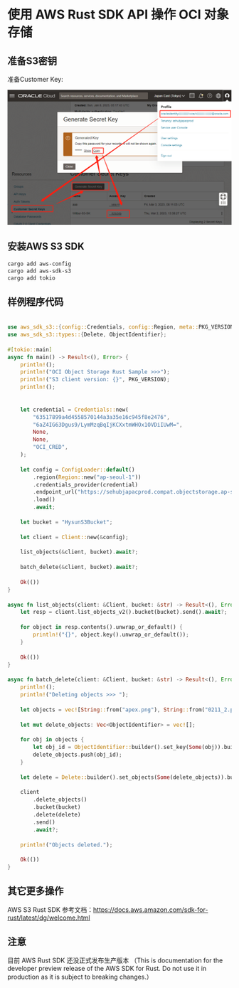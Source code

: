 # 使用 AWS Rust SDK API 操作 OCI 对象存储

## 准备S3密钥

准备Customer Key:

![secret-key](secret-key.png)

## 安装AWS S3 SDK  

```shell
cargo add aws-config
cargo add aws-sdk-s3
cargo add tokio
```

## 样例程序代码

```rust

use aws_sdk_s3::{config::Credentials, config::Region, meta::PKG_VERSION, Client, Error};
use aws_sdk_s3::types::{Delete, ObjectIdentifier};

#[tokio::main]
async fn main() -> Result<(), Error> {
    println!();
    println!("OCI Object Storage Rust Sample >>>");
    println!("S3 client version: {}", PKG_VERSION);
    println!();
    
    
    let credential = Credentials::new(
        "63517899a4d4558570144a3a35e16c945f8e2476",
        "6aZ4IG63Dgus9/LymMzqBqIjKCXxtmWHOx1OVDiIUwM=",
        None,
        None,
        "OCI_CRED",
    );
    
    let config = ConfigLoader::default()
        .region(Region::new("ap-seoul-1"))
        .credentials_provider(credential)
        .endpoint_url("https://sehubjapacprod.compat.objectstorage.ap-seoul-1.oraclecloud.com")
        .load()
        .await;
    
    let bucket = "HysunS3Bucket";
    
    let client = Client::new(&config);

    list_objects(&client, bucket).await?;

    batch_delete(&client, bucket).await?;

    Ok(())
}

async fn list_objects(client: &Client, bucket: &str) -> Result<(), Error> {
    let resp = client.list_objects_v2().bucket(bucket).send().await?;

    for object in resp.contents().unwrap_or_default() {
        println!("{}", object.key().unwrap_or_default());
    }

    Ok(())
}

async fn batch_delete(client: &Client, bucket: &str) -> Result<(), Error> {
    println!();
    println!("Deleting objects >>> ");

    let objects = vec![String::from("apex.png"), String::from("0211_2.png")];

    let mut delete_objects: Vec<ObjectIdentifier> = vec![];

    for obj in objects {
        let obj_id = ObjectIdentifier::builder().set_key(Some(obj)).build();
        delete_objects.push(obj_id);
    }

    let delete = Delete::builder().set_objects(Some(delete_objects)).build();

    client
        .delete_objects()
        .bucket(bucket)
        .delete(delete)
        .send()
        .await?;

    println!("Objects deleted.");

    Ok(())
}

```

## 其它更多操作

AWS S3 Rust SDK 参考文档：<https://docs.aws.amazon.com/sdk-for-rust/latest/dg/welcome.html>

## 注意

目前 AWS Rust SDK 还没正式发布生产版本 （This is documentation for the developer preview release of the AWS SDK for Rust. Do not use it in production as it is subject to breaking changes.）
